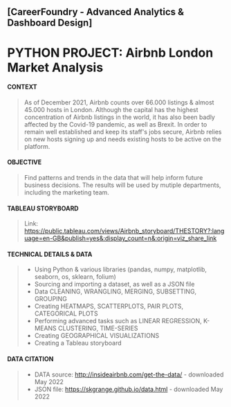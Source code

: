 ## [CareerFoundry - Advanced Analytics & Dashboard Design]
# PYTHON PROJECT: Airbnb London Market Analysis

#### CONTEXT

> As of December 2021, Airbnb counts over 66.000 listings & almost 45.000 hosts in London. Although the capital has the highest concentration of Airbnb listings in the world, it has also been badly affected by the Covid-19 pandemic, as well as Brexit. In order to remain well established and keep its staff's jobs secure, Airbnb relies on new hosts signing up and needs existing hosts to be active on the platform. 

#### OBJECTIVE 

> Find patterns and trends in the data that will help inform future business decisions. The results will be used by mutiple departments, including the marketing team.

#### TABLEAU STORYBOARD

> Link: https://public.tableau.com/views/Airbnb_storyboard/THESTORY?:language=en-GB&publish=yes&:display_count=n&:origin=viz_share_link

#### TECHNICAL DETAILS & DATA

> - Using Python & various libraries (pandas, numpy, matplotlib, seaborn, os, sklearn, folium)
> - Sourcing and importing a dataset, as well as a JSON file
> - Data CLEANING, WRANGLING, MERGING, SUBSETTING, GROUPING
> - Creating HEATMAPS, SCATTERPLOTS, PAIR PLOTS, CATEGORICAL PLOTS
> - Performing advanced tasks such as LINEAR REGRESSION, K-MEANS CLUSTERING, TIME-SERIES
> - Creating GEOGRAPHICAL VISUALIZATIONS
> - Creating a Tableau storyboard

#### DATA CITATION

> - DATA source: http://insideairbnb.com/get-the-data/  - downloaded May 2022
> - JSON file: https://skgrange.github.io/data.html - downloaded May 2022
